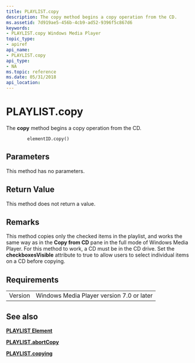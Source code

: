 ```yaml
---
title: PLAYLIST.copy
description: The copy method begins a copy operation from the CD.
ms.assetid: 7d919ae5-456b-4cb9-ad52-9396f5c867d6
keywords:
- PLAYLIST.copy Windows Media Player
topic_type:
- apiref
api_name:
- PLAYLIST.copy
api_type:
- NA
ms.topic: reference
ms.date: 05/31/2018
api_location: 
---
```


# PLAYLIST.copy

The **copy** method begins a copy operation from the CD.

``` syntax
        elementID.copy()
```

## Parameters

This method has no parameters.

## Return Value

This method does not return a value.

## Remarks

This method copies only the checked items in the playlist, and works the same way as in the **Copy from CD** pane in the full mode of Windows Media Player. For this method to work, a CD must be in the CD drive. Set the **checkboxesVisible** attribute to true to allow users to select individual items on a CD before copying.

## Requirements



|                    |                                                      |
|--------------------|------------------------------------------------------|
| Version<br/> | Windows Media Player version 7.0 or later<br/> |



## See also

<dl> <dt>

[**PLAYLIST Element**](playlist-element.md)
</dt> <dt>

[**PLAYLIST.abortCopy**](playlist-abortcopy.md)
</dt> <dt>

[**PLAYLIST.copying**](playlist-copying.md)
</dt> </dl>

 

 





